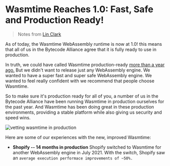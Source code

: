 # Wasmtime Reaches 1.0: Fast, Safe and Production Ready!

> Notes from [Lin Clark](https://bytecodealliance.org/articles/wasmtime-1-0-fast-safe-and-production-ready)

As of today, the Wasmtime WebAssembly runtime is now at 1.0! this means
that all of us in the Bytecode Alliance agree that it is fully ready to
use in production.

In truth, we could have called Wasmtime production-ready [more than a
year
ago.](https://github.com/bytecodealliance/rfcs/pull/14#issuecomment-915589031)
But we didn't want to release just any WebAssembly engine. We wanted to
have a super fast and super safe WebAssembly engine. We wanted to feel
really confident with we recommend that people choose Wasmtime.

So to make sure it's production ready for all of you, a number of us in
the Bytecode Alliance have been running Wasmtime in production ourselves
for the past year. And Wasmtime has been doing great in these production
environments, providing a stable platform while also giving us security
and speed wins.

![vetting wasmtime in
production](../../images/wasmtime_1.0/prod-timeline.png)

Here are some of our experiences with the new, improved Wasmtime:

* **Shopify -- 14 months in production**
  Shopify switched to Wasmtime for another WebAssembly engine in July
  2021. With the switch, Shopify saw an `average execution performace
        improvements of ~50%.`




